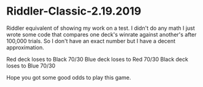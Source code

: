 # Riddler-Classic-2.19.2019

Riddler equivalent of showing my work on a test. I didn't do any math I just wrote some code that compares one deck's winrate against another's after 100,000 trials. So I don't have an exact number but I have a decent approximation.

Red deck loses to Black 70/30
Blue deck loses to Red 70/30
Black deck loses to Blue 70/30

Hope you got some good odds to play this game.
